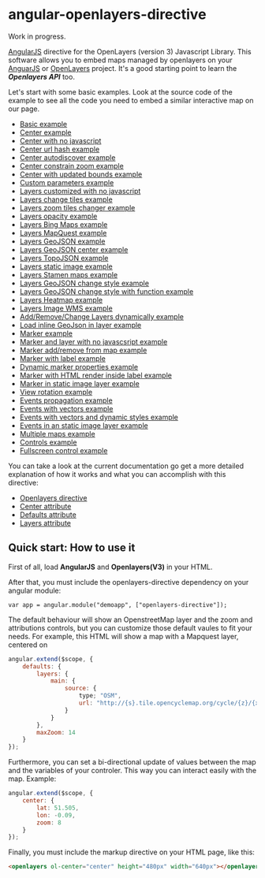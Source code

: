 angular-openlayers-directive
============================

Work in progress.

[AngularJS](http://angularjs.org/) directive for the OpenLayers (version 3) Javascript Library. This software allows you to embed maps managed by openlayers on your [AnguarJS](http://angularjs.org/) or [OpenLayers](http://openlayers.org/) project. It's a good starting point to learn the ***Openlayers API*** too.

Let's start with some basic examples. Look at the source code of the example to see all the code you need to embed a similar interactive map on our page.

- [Basic example](http://tombatossals.github.io/angular-openlayers-directive/examples/010-simple-example.html)
- [Center example](http://tombatossals.github.io/angular-openlayers-directive/examples/020-center-example.html)
- [Center with no javascript](http://tombatossals.github.io/angular-openlayers-directive/examples/026-center-no-javascript-example.html)
- [Center url hash example](http://tombatossals.github.io/angular-openlayers-directive/examples/021-center-url-hash-example.html)
- [Center autodiscover example](http://tombatossals.github.io/angular-openlayers-directive/examples/022-center-autodiscover-example.html)
- [Center constrain zoom example](http://tombatossals.github.io/angular-openlayers-directive/examples/023-center-constrain-zoom-example.html)
- [Center with updated bounds example](http://tombatossals.github.io/angular-openlayers-directive/examples/024-center-bounds-example.html)
- [Custom parameters example](http://tombatossals.github.io/angular-openlayers-directive/examples/030-custom-parameters-example.html)
- [Layers customized with no javascript](http://tombatossals.github.io/angular-openlayers-directive/examples/056-layers-no-javascript-example.html)
- [Layers change tiles example](http://tombatossals.github.io/angular-openlayers-directive/examples/040-layers-change-tiles-example.html)
- [Layers zoom tiles changer example](http://tombatossals.github.io/angular-openlayers-directive/examples/041-layers-zoom-tiles-changer-example.html)
- [Layers opacity example](http://tombatossals.github.io/angular-openlayers-directive/examples/042-layers-opacity-example.html)
- [Layers Bing Maps example](http://tombatossals.github.io/angular-openlayers-directive/examples/043-layers-bing-maps-example.html)
- [Layers MapQuest example](http://tombatossals.github.io/angular-openlayers-directive/examples/044-layers-mapquest-maps-example.html)
- [Layers GeoJSON example](http://tombatossals.github.io/angular-openlayers-directive/examples/045-layers-geojson-example.html)
- [Layers GeoJSON center example](http://tombatossals.github.io/angular-openlayers-directive/examples/046-layers-geojson-center-example.html)
- [Layers TopoJSON example](http://tombatossals.github.io/angular-openlayers-directive/examples/047-layers-topojson-example.html)
- [Layers static image example](http://tombatossals.github.io/angular-openlayers-directive/examples/048-layers-static-image-example.html)
- [Layers Stamen maps example](http://tombatossals.github.io/angular-openlayers-directive/examples/049-layers-stamen-example.html)
- [Layers GeoJSON change style example](http://tombatossals.github.io/angular-openlayers-directive/examples/050-layer-geojson-change-style-example.html)
- [Layers GeoJSON change style with function example](http://tombatossals.github.io/angular-openlayers-directive/examples/051-layer-geojson-change-style-with-function-example.html)
- [Layers Heatmap example](http://tombatossals.github.io/angular-openlayers-directive/examples/052-heatmap-example.html)
- [Layers Image WMS example](http://tombatossals.github.io/angular-openlayers-directive/examples/053-layers-image-wms-example.html)
- [Add/Remove/Change Layers dynamically example](http://tombatossals.github.io/angular-openlayers-directive/examples/054-add-remove-multiple-layers-example.html)
- [Load inline GeoJson in layer example](http://tombatossals.github.io/angular-openlayers-directive/examples/055-layers-geojon-dynamic-load-example.html)
- [Marker example](http://tombatossals.github.io/angular-openlayers-directive/examples/060-marker-example.html)
- [Marker and layer with no javascsript example](http://tombatossals.github.io/angular-openlayers-directive/examples/066-markers-with-layers-no-javascript-example.html)
- [Marker add/remove from map example](http://tombatossals.github.io/angular-openlayers-directive/examples/061-markers-add-remove-example.html)
- [Marker with label example](http://tombatossals.github.io/angular-openlayers-directive/examples/062-markers-label-example.html)
- [Dynamic marker properties example](http://tombatossals.github.io/angular-openlayers-directive/examples/063-markers-properties-example.html)
- [Marker with HTML render inside label example](http://tombatossals.github.io/angular-openlayers-directive/examples/064-markers-render-html-inside-labels-example.html)
- [Marker in static image layer example](http://tombatossals.github.io/angular-openlayers-directive/examples/065-markers-static-image-layer-example.html)
- [View rotation example](http://tombatossals.github.io/angular-openlayers-directive/examples/070-view-rotation-example.html)
- [Events propagation example](http://tombatossals.github.io/angular-openlayers-directive/examples/080-events-propagation-example.html)
- [Events with vectors example](http://tombatossals.github.io/angular-openlayers-directive/examples/081-events-vector-example.html)
- [Events with vectors and dynamic styles example](http://tombatossals.github.io/angular-openlayers-directive/examples/082-events-vector-dynamic-styles-example.html)
- [Events in an static image layer example](http://tombatossals.github.io/angular-openlayers-directive/examples/083-events-static-image-layer-example.html)
- [Multiple maps example](http://tombatossals.github.io/angular-openlayers-directive/examples/090-multiple-maps-example.html)
- [Controls example](http://tombatossals.github.io/angular-openlayers-directive/examples/100-controls-example.html)
- [Fullscreen control example](http://tombatossals.github.io/angular-openlayers-directive/examples/101-controls-fullscreen-example.html)

You can take a look at the current documentation go get a more detailed explanation of how it works and what you can accomplish with this directive:

- [Openlayers directive](https://github.com/tombatossals/angular-openlayers-directive/blob/master/doc/01-openlayers-directive.md)
- [Center attribute](https://github.com/tombatossals/angular-openlayers-directive/blob/master/doc/02-center-attribute.md)
- [Defaults attribute](https://github.com/tombatossals/angular-openlayers-directive/blob/master/doc/03-defaults-attribute.md)
- [Layers attribute](https://github.com/tombatossals/angular-openlayers-directive/blob/master/doc/04-layers-attribute.md)

Quick start: How to use it
--------------------------

First of all, load **AngularJS** and **Openlayers(V3)** in your HTML.

After that, you must include the openlayers-directive dependency on your angular module:

```
var app = angular.module("demoapp", ["openlayers-directive"]);
```

The default behaviour will show an OpenstreetMap layer and the zoom and attributions controls, but you can customize those default vaules to fit your needs. For example, this HTML will show a map with a Mapquest layer, centered on

```javascript
angular.extend($scope, {
    defaults: {
        layers: {
            main: {
                source: {
                    type; "OSM",
                    url: "http://{s}.tile.opencyclemap.org/cycle/{z}/{x}/{y}.png",
                }
            }
        },
        maxZoom: 14
    }
});
```

Furthermore, you can set a bi-directional update of values between the map and the variables of your controler. This way you can interact easily with the map. Example:

```javascript
angular.extend($scope, {
    center: {
        lat: 51.505,
        lon: -0.09,
        zoom: 8
    }
});

```

Finally, you must include the markup directive on your HTML page, like this:

```html
<openlayers ol-center="center" height="480px" width="640px"></openlayers>
```
